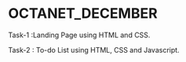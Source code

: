 # OCTANET_DECEMBER
Task-1 :Landing Page using HTML and CSS.


Task-2 : To-do List using HTML, CSS and Javascript.
